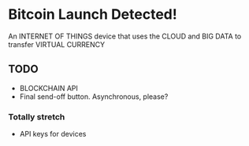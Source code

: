 # Bitcoin Launch Detected!
An INTERNET OF THINGS device that uses the CLOUD and BIG DATA to transfer VIRTUAL CURRENCY

## TODO
- BLOCKCHAIN API
- Final send-off button. Asynchronous, please?

### Totally stretch
- API keys for devices
